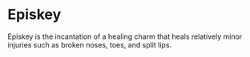 # Episkey  
Episkey is the incantation of a healing charm that heals relatively minor injuries such as broken noses, toes, and split lips.  
  

